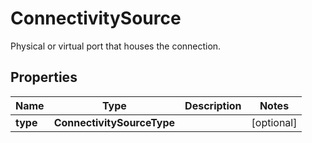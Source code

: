 

# ConnectivitySource

Physical or virtual port that houses the connection.

## Properties

| Name | Type | Description | Notes |
|------------ | ------------- | ------------- | -------------|
|**type** | **ConnectivitySourceType** |  |  [optional] |



